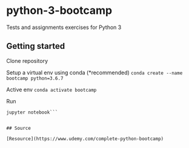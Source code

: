 # python-3-bootcamp
Tests and assignments exercises for Python 3

## Getting started

Clone repository

Setup a virtual env using conda (\*recommended)
`conda create --name bootcamp python=3.6.7`

Active env
`conda activate bootcamp`

Run 
```
jupyter notebook```


## Source

[Resource](https://www.udemy.com/complete-python-bootcamp)
